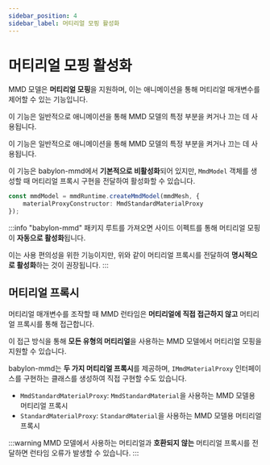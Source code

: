 ```yaml
---
sidebar_position: 4
sidebar_label: 머티리얼 모핑 활성화
---
```


# 머티리얼 모핑 활성화

MMD 모델은 **머티리얼 모핑**을 지원하며, 이는 애니메이션을 통해 머티리얼 매개변수를 제어할 수 있는 기능입니다.

이 기능은 일반적으로 애니메이션을 통해 MMD 모델의 특정 부분을 켜거나 끄는 데 사용됩니다.

이 기능은 일반적으로 애니메이션을 통해 MMD 모델의 특정 부분을 켜거나 끄는 데 사용됩니다.

이 기능은 babylon-mmd에서 **기본적으로 비활성화**되어 있지만, `MmdModel` 객체를 생성할 때 머티리얼 프록시 구현을 전달하여 활성화할 수 있습니다.

```typescript
const mmdModel = mmdRuntime.createMmdModel(mmdMesh, {
    materialProxyConstructor: MmdStandardMaterialProxy
});
```

:::info
"babylon-mmd" 패키지 루트를 가져오면 사이드 이펙트를 통해 머티리얼 모핑이 **자동으로 활성화**됩니다.

이는 사용 편의성을 위한 기능이지만, 위와 같이 머티리얼 프록시를 전달하여 **명시적으로 활성화**하는 것이 권장됩니다.
:::

## 머티리얼 프록시

머티리얼 매개변수를 조작할 때 MMD 런타임은 **머티리얼에 직접 접근하지 않고** 머티리얼 프록시를 통해 접근합니다.

이 접근 방식을 통해 **모든 유형의 머티리얼**을 사용하는 MMD 모델에서 머티리얼 모핑을 지원할 수 있습니다.

babylon-mmd는 **두 가지 머티리얼 프록시**를 제공하며, `IMmdMaterialProxy` 인터페이스를 구현하는 클래스를 생성하여 직접 구현할 수도 있습니다.

- `MmdStandardMaterialProxy`: `MmdStandardMaterial`을 사용하는 MMD 모델용 머티리얼 프록시
- `StandardMaterialProxy`: `StandardMaterial`을 사용하는 MMD 모델용 머티리얼 프록시

:::warning
MMD 모델에서 사용하는 머티리얼과 **호환되지 않는** 머티리얼 프록시를 전달하면 런타임 오류가 발생할 수 있습니다.
:::

